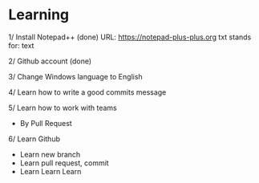 # Learning 

1/ Install Notepad++ (done)
URL: https://notepad-plus-plus.org
txt stands for: text


2/ Github account (done)


3/ Change Windows language to English

4/ Learn how to write a good commits message 

5/ Learn how to work with teams
+ By Pull Request 

6/ Learn Github
+ Learn new branch
+ Learn pull request, commit
+ Learn Learn Learn
